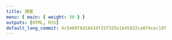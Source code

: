 ```yaml
---
title: 博客
menu: { main: { weight: 50 } }
outputs: [HTML, RSS]
default_lang_commit: 4c5468f8d16434f25f335e1b45922ca0f4cec18f
---
```

